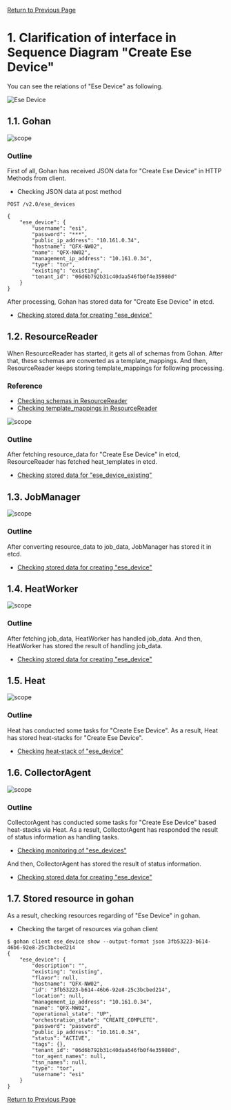 [Return to Previous Page](00_internet_gateway.md)

# 1. Clarification of interface in Sequence Diagram "Create Ese Device"
You can see the relations of "Ese Device" as following.

![Ese Device](resource/gohan_investigate_for_inetgw.002.png)


## 1.1. Gohan

![scope](../images/ESI_Sequence_diagram.002.png)

### Outline
First of all, Gohan has received JSON data for "Create Ese Device" in HTTP Methods from client.

* Checking JSON data at post method
```
POST /v2.0/ese_devices
```
```
{
    "ese_device": {
        "username": "esi",
        "password": "***",
        "public_ip_address": "10.161.0.34",
        "hostname": "QFX-NW02",
        "name": "QFX-NW02",
        "management_ip_address": "10.161.0.34",
        "type": "tor",
        "existing": "existing",
        "tenant_id": "06d6b792b31c40daa546fb0f4e35980d"
    }
}
```
After processing, Gohan has stored data for "Create Ese Device" in etcd.

* [Checking stored data for creating "ese_device"](stored_in_etcd/01_Gohan/CreateEseDevice_01.md)


## 1.2. ResourceReader
When ResourceReader has started, it gets all of schemas from Gohan.
After that, these schemas are converted as a template_mappings.
And then, ResourceReader keeps storing template_mappings for following processing.

### Reference
* [Checking schemas in ResourceReader](../memo/schemas.txt)
* [Checking template_mappings in ResourceReader](../memo/template_mappings.md)

![scope](../images/ESI_Sequence_diagram.003.png)

### Outline
After fetching resource_data for "Create Ese Device" in etcd, ResourceReader has fetched heat_templates in etcd.

* [Checking stored data for "ese_device_existing"](../heat_template/ese_device_existing.md)


## 1.3. JobManager

![scope](../images/ESI_Sequence_diagram.004.png)

### Outline
After converting resource_data to job_data, JobManager has stored it in etcd.

* [Checking stored data for creating "ese_device"](stored_in_etcd/02_JobManager/CreateEseDevice_01.md)


## 1.4. HeatWorker

![scope](../images/ESI_Sequence_diagram.005.png)

### Outline
After fetching job_data, HeatWorker has handled job_data.
And then, HeatWorker has stored the result of handling job_data.

* [Checking stored data for creating "ese_device"](stored_in_etcd/03_HeatWorker/CreateEseDevice_01.md)


## 1.5. Heat

![scope](../images/ESI_Sequence_diagram.006.png)

### Outline
Heat has conducted some tasks for "Create Ese Device".
As a result, Heat has stored heat-stacks for "Create Ese Device".

* [Checking heat-stack of "ese_device"](heat-stack/CreateEseDevice_01.md)


## 1.6. CollectorAgent

![scope](../images/ESI_Sequence_diagram.007.png)

### Outline
CollectorAgent has conducted some tasks for "Create Ese Device" based heat-stacks via Heat.
As a result, CollectorAgent has responded the result of status information as handling tasks.

* [Checking monitoring of "ese_devices"](collector_agents/CreateEseDevice_01.md)

And then, CollectorAgent has stored the result of status information.

* [Checking stored data for creating "ese_device"](stored_in_etcd/04_CollectorAgent/CreateEseDevice_01.md)


## 1.7. Stored resource in gohan
As a result, checking resources regarding of "Ese Device" in gohan.

* Checking the target of resources via gohan client
```
$ gohan client ese_device show --output-format json 3fb53223-b614-46b6-92e8-25c3bcbed214
{
    "ese_device": {
        "description": "",
        "existing": "existing",
        "flavor": null,
        "hostname": "QFX-NW02",
        "id": "3fb53223-b614-46b6-92e8-25c3bcbed214",
        "location": null,
        "management_ip_address": "10.161.0.34",
        "name": "QFX-NW02",
        "operational_state": "UP",
        "orchestration_state": "CREATE_COMPLETE",
        "password": "password",
        "public_ip_address": "10.161.0.34",
        "status": "ACTIVE",
        "tags": {},
        "tenant_id": "06d6b792b31c40daa546fb0f4e35980d",
        "tor_agent_names": null,
        "tsn_names": null,
        "type": "tor",
        "username": "esi"
    }
}
```


[Return to Previous Page](00_internet_gateway.md)
